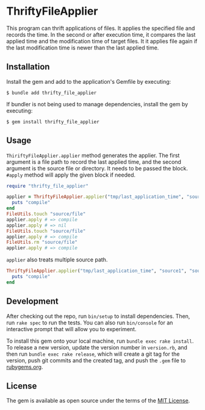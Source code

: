 # ThriftyFileApplier
This program can thrift applications of files.
It applies the specified file and records the time. In the second or after execution time, it compares the last applied time and the modification time of target files.
It it applies file again if the last modification time is newer than the last applied time.

## Installation

Install the gem and add to the application's Gemfile by executing:

    $ bundle add thrifty_file_applier

If bundler is not being used to manage dependencies, install the gem by executing:

    $ gem install thrifty_file_applier

## Usage
`ThiriftyFileApplier.applier` method generates the applier.
The first argument is a file path to record the last applied time, and the second argument is the source file or directory.
It needs to be passed the block.
`#apply` method will apply the given block if needed. 
```ruby
require "thrifty_file_applier"

applier = ThriftyFileApplier.applier("tmp/last_application_time", "source") do
  puts "compile"
end
FileUtils.touch "source/file"
applier.apply # => compile
applier.apply # => nil
FileUtils.touch "source/file"
applier.apply # => compile
FileUtils.rm "source/file"
applier.apply # => compile
```

`applier` also treats multiple source path.

```ruby
ThriftyFileApplier.applier("tmp/last_application_time", "source1", "source2") do
  puts "compile"
end
```

## Development

After checking out the repo, run `bin/setup` to install dependencies. Then, run `rake spec` to run the tests. You can also run `bin/console` for an interactive prompt that will allow you to experiment.

To install this gem onto your local machine, run `bundle exec rake install`. To release a new version, update the version number in `version.rb`, and then run `bundle exec rake release`, which will create a git tag for the version, push git commits and the created tag, and push the `.gem` file to [rubygems.org](https://rubygems.org).

## License

The gem is available as open source under the terms of the [MIT License](https://opensource.org/licenses/MIT).
